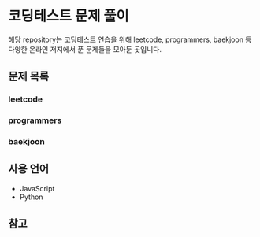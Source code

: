 # 코딩테스트 문제 풀이

해당 repository는 코딩테스트 연습을 위해 leetcode, programmers, baekjoon 등 다양한 온라인 저지에서 푼 문제들을 모아둔 곳입니다.

## 문제 목록

### leetcode


### programmers


### baekjoon


## 사용 언어

- JavaScript
- Python

## 참고
